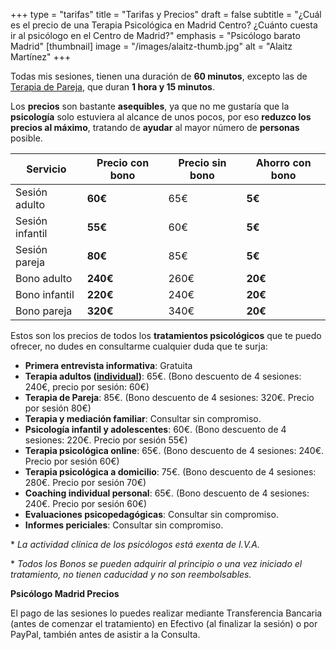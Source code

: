 +++
type = "tarifas"
title = "Tarifas y Precios"
draft = false
subtitle = "¿Cuál es el precio de una Terapia Psicológica en Madrid Centro? ¿Cuánto cuesta ir al psicólogo en el Centro de Madrid?"
emphasis = "Psicólogo barato Madrid"
[thumbnail]
image = "/images/alaitz-thumb.jpg"
alt = "Alaitz Martínez"
+++

Todas mis sesiones, tienen una duración de **60 minutos**, excepto las de [Terapia de Pareja](https://ampsicologiamadrid.com/terapias/pareja/), que duran **1 hora y 15 minutos**.

Los **precios** son bastante **asequibles**, ya que no me gustaría que la **psicología** solo estuviera al alcance de unos pocos, por eso **reduzco los precios al máximo**, tratando de **ayudar** al mayor número de **personas** posible.

<div class="table-responsive">
    <table class="table">
        <thead>
            <tr>
                <th>Servicio</th>
                <th class="text-right">Precio con bono</th>
                <th class="text-right">Precio sin bono</th>
                <th class="text-right">Ahorro con bono</th>
            </tr>
        </thead>
        <tbody>
            <tr>
                <td>Sesión adulto</td>
                <td class="text-right"><strong>60€</strong></td>
                <td class="text-right">65€</td>
                <td class="text-right text-success"><strong>5€</strong></td>
            </tr>
            <tr>
                <td>Sesión infantil</td>
                <td class="text-right"><strong>55€</strong></td>
                <td class="text-right">60€</td>
                <td class="text-right text-success"><strong>5€</strong></td>
            </tr>
            <tr>
                <td>Sesión pareja</td>
                <td class="text-right"><strong>80€</strong></td>
                <td class="text-right">85€</td>
                <td class="text-right text-success"><strong>5€</strong></td>
            </tr>
            <tr>
                <td>Bono adulto</td>
                <td class="text-right"><strong>240€</strong></td>
                <td class="text-right">260€</td>
                <td class="text-right text-success"><strong>20€</strong></td>
            </tr>
            <tr>
                <td>Bono infantil</td>
                <td class="text-right"><strong>220€</strong></td>
                <td class="text-right">240€</td>
                <td class="text-right text-success"><strong>20€</strong></td>
            </tr>
            <tr>
                <td>Bono pareja</td>
                <td class="text-right"><strong>320€</strong></td>
                <td class="text-right">340€</td>
                <td class="text-right text-success"><strong>20€</strong></td>
            </tr>
        </tbody>
    </table>
</div>

Estos son los precios de todos los **tratamientos psicológicos** que te puedo ofrecer, no dudes en consultarme cualquier duda que te surja:

- **Primera entrevista informativa**: Gratuita
- **Terapia adultos ([individual](https://ampsicologiamadrid.com/terapias/individual/))**: 65€. (Bono descuento de 4 sesiones: 240€, precio por sesión: 60€)
- **Terapia de Pareja**: 85€. (Bono descuento de 4 sesiones: 320€. Precio por sesión 80€)
- **Terapia y mediación familiar**: Consultar sin compromiso.
- **Psicología infantil y adolescentes**: 60€. (Bono descuento de 4 sesiones: 220€. Precio por sesión 55€)
- **Terapia psicológica online**: 65€. (Bono descuento de 4 sesiones: 240€. Precio por sesión 60€)
- **Terapia psicológica a domicilio**: 75€. (Bono descuento de 4 sesiones: 280€. Precio por sesión 70€)
- **Coaching individual personal**: 65€. (Bono descuento de 4 sesiones: 240€. Precio por sesión 60€)
- **Evaluaciones psicopedagógicas**: Consultar sin compromiso.
- **Informes periciales**: Consultar sin compromiso.

\* *La actividad clínica de los psicólogos está exenta de I.V.A.*

\* *Todos los Bonos se pueden adquirir al principio o una vez iniciado el tratamiento, no tienen caducidad y no son reembolsables.*

**Psicólogo Madrid Precios**

El pago de las sesiones lo puedes realizar mediante Transferencia Bancaria (antes de comenzar el tratamiento) en Efectivo (al finalizar la sesión) o por PayPal, también antes de asistir a la Consulta.